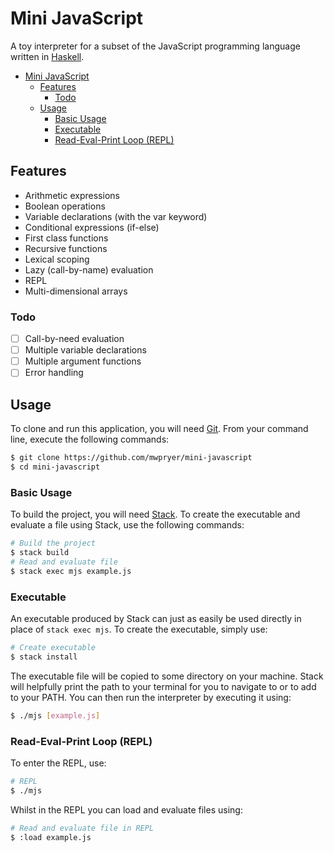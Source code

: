 # Mini JavaScript

A toy interpreter for a subset of the JavaScript programming language written in [Haskell](https://www.haskell.org/).

- [Mini JavaScript](#mini-javascript)
  - [Features](#features)
    - [Todo](#todo)
  - [Usage](#usage)
    - [Basic Usage](#basic-usage)
    - [Executable](#executable)
    - [Read-Eval-Print Loop (REPL)](#read-eval-print-loop-repl)

## Features

- Arithmetic expressions
- Boolean operations
- Variable declarations (with the var keyword)
- Conditional expressions (if-else)
- First class functions
- Recursive functions
- Lexical scoping
- Lazy (call-by-name) evaluation
- REPL
- Multi-dimensional arrays

### Todo

- [ ] Call-by-need evaluation
- [ ] Multiple variable declarations
- [ ] Multiple argument functions
- [ ] Error handling

## Usage

To clone and run this application, you will need [Git](https://git-scm.com). From your command line, execute the following commands:

```bash
$ git clone https://github.com/mwpryer/mini-javascript
$ cd mini-javascript
```

### Basic Usage

To build the project, you will need [Stack](https://docs.haskellstack.org/en/stable/). To create the executable and evaluate a file using Stack, use the following commands:

```bash
# Build the project
$ stack build
# Read and evaluate file
$ stack exec mjs example.js
```

### Executable

An executable produced by Stack can just as easily be used directly in place of `stack exec mjs`. To create the executable, simply use:

```bash
# Create executable
$ stack install
```

The executable file will be copied to some directory on your machine. Stack will helpfully print the path to your terminal for you to navigate to or to add to your PATH. You can then run the interpreter by executing it using:

```bash
$ ./mjs [example.js]
```

### Read-Eval-Print Loop (REPL)

To enter the REPL, use:

```bash
# REPL
$ ./mjs
```

Whilst in the REPL you can load and evaluate files using:

```bash
# Read and evaluate file in REPL
$ :load example.js
```
